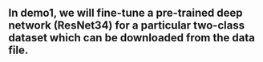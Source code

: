 ## In demo1, we will fine-tune a pre-trained deep network (ResNet34) for a particular two-class dataset which can be downloaded from the data file.
